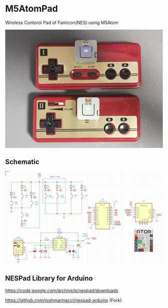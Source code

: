 # M5AtomPad
Wireless Contorol Pad of Famicon(NES) using M5Atom

![](image/00_AtomPad.jpg)

## Schematic
![](image/01_Schematics.png)

## NESPad Library for Arduino
https://code.google.com/archive/p/nespad/downloads

https://github.com/joshmarinacci/nespad-arduino (Fork)
